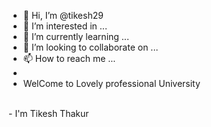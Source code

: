 - 👋 Hi, I’m @tikesh29
- 👀 I’m interested in ...
- 🌱 I’m currently learning ...
- 💞️ I’m looking to collaborate on ...
- 📫 How to reach me ...
- <br>
- WelCome to Lovely professional University
<br>
- I'm Tikesh Thakur
<!---
tikesh29/tikesh29 is a ✨ special ✨ repository because its `README.md` (this file) appears on your GitHub profile.
You can click the Preview link to take a look at your changes.
--->
